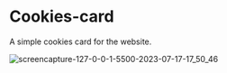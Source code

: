 # Cookies-card
A simple cookies card  for the website.

![screencapture-127-0-0-1-5500-2023-07-17-17_50_46](https://github.com/fatima-irshad/Cookies-card/assets/102471802/88c2432e-6852-42a7-89cf-9d0b96d5d51c)




